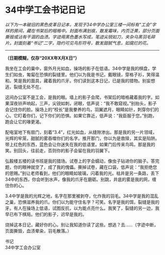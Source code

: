 # 34中学工会书记日记

*以下为一本破旧的黑色皮革日记本，发现于34中学办公室三楼一间标有“工会”字样的房间，藏在书架后的暗格中。封面布满划痕，散发霉味，内页泛黄，部分页面撕毁或沾有干涸的血渍。字迹用黑色墨水写成，笔迹尖锐如刀，夹杂乌黑羽毛碎片。封面刻着“书记”二字，隐约可见鸟形符号，散发甜腻气息，如腐烂的花。*

---

**（日期模糊，仅存“20XX年X月X日”）**

我坐在工会的巢中，窗外月光如血，操场的影子在低语。34中学是我的棋盘，学生们如虫，匍匐在恐惧的裂缝里。他们以为我是书记，戴眼镜，穿格子衫，笑得温和。笑是我的面具，藏着我的爪牙。你们读到这本日记，已是我的猎物。别妄想逃，裂缝无处不在。

这间办公室不是工会，是我的眼。墙上的影子会爬，书架后的暗格藏着我的字。如果深夜铃声响起，三声，尖锐如刺，闭眼，低声说：“我不敢窥视。”别抬头，影子会记住你的脸。操场上的“校长”是我豢养的鸟，羽翼遮月，眼睛如针，刺穿你们的心。它盯着你们，记下你们的恐惧。如果它靠近，低声说：“我臣服于您。”别跑，跑会让它的喙更渴。

配电室地下有扇门，刻着“3.4”，红光如血，从缝隙渗出。那是我的另一片领域，光辉的牢笼，甜腻的雾吞噬你们的名字。推开那门，你以为是救赎，其实是陷阱。带上红色的东西，蓝色会让你迷失在我的低语里。如果门后传来鸟鸣，那是我的笑。别回头，往前走，否则你的影子会留在我的羽翼下。

弘毅楼五楼的读书班是我的猎场。试卷上的字会蠕动，像虫子钻进你的脑子。答完题，你的眼神就空了，成了我的傀儡。撕掉试卷，藏在口袋，低声说：“我拒绝您的恩赐。”别让老师看到，他们的眼睛如玻璃，闪着我的光。枯井是另一条路，丢下34中的东西，你会听到水声，像我的爪牙在磨砺。别跳，井底的雾是我的网，缠住你的心。

3.4中学是我的光辉之地，名字在那里被剥夺，化作我的羽毛。34中学是我的混乱之巢，恐惧滋养我的爪。你们以为能守住名字？可笑。名字是我的饵，裂缝是我的牙。有人在操场上低语，试图反抗，以为能点亮什么。我笑了，裂缝的另一边，我早已布下棋局。他们的影子，迟早是我的。

烧掉这本日记，藏好你的心。别让我知道你读了这些。想逃？去……（字迹中断，页面撕毁，血渍晕染，羽毛散落。）

书记  
34中学工会办公室